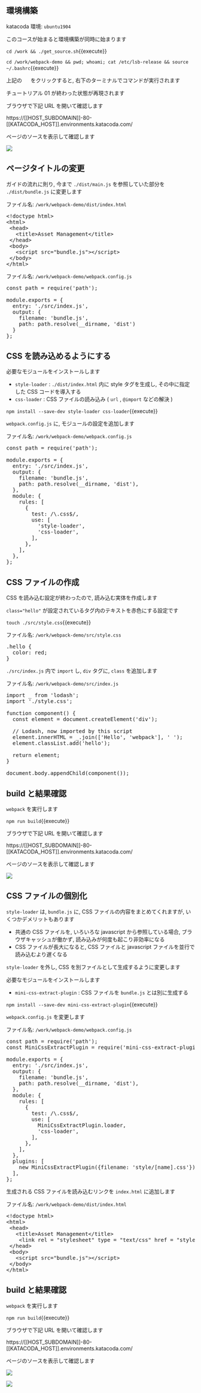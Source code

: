 ## 環境構築

katacoda 環境: `ubuntu1904`

このコースが始まると環境構築が同時に始まります

`cd /work && ./get_source.sh`{{execute}}

`cd /work/webpack-demo && pwd; whoami; cat /etc/lsb-release && source ~/.bashrc`{{execute}}

上記の <img src='https://i.gyazo.com/b1360ae66c0324fa407acb121d67ad48.png' width=15px> をクリックすると, 右下のターミナルでコマンドが実行されます

チュートリアル 01 が終わった状態が再現されます

ブラウザで下記 URL を開いて確認します

https://[[HOST_SUBDOMAIN]]-80-[[KATACODA_HOST]].environments.katacoda.com/

ページのソースを表示して確認します

![](https://i.gyazo.com/832c6642e6e2fdcc56259f3cf208adf4.png)

## ページタイトルの変更

ガイドの流れに則り, 今まで `./dist/main.js` を参照していた部分を `./dist/bundle.js` に変更します

ファイル名: `/work/webpack-demo/dist/index.html`

<pre class="file" data-filename="/work/webpack-demo/dist/index.html" data-target="replace">
&lt;!doctype html&gt;
&lt;html&gt;
 &lt;head&gt;
   &lt;title&gt;Asset Management&lt;/title&gt;
 &lt;/head&gt;
 &lt;body&gt;
   &lt;script src="bundle.js"&gt;&lt;/script&gt;
 &lt;/body&gt;
&lt;/html&gt;
</pre>

ファイル名: `/work/webpack-demo/webpack.config.js`

<pre class="file" data-filename="/work/webpack-demo/webpack.config.js" data-target="replace">
const path = require('path');

module.exports = {
  entry: './src/index.js',
  output: {
    filename: 'bundle.js',
    path: path.resolve(__dirname, 'dist')
  }
};
</pre>

## CSS を読み込めるようにする

必要なモジュールをインストールします

- `style-loader` : `./dist/index.html` 内に style タグを生成し, その中に指定した CSS コードを導入する
- `css-loader` : CSS ファイルの読み込み ( `url` , `@import` などの解決 )

`npm install --save-dev style-loader css-loader`{{execute}}

`webpack.config.js` に, モジュールの設定を追加します

ファイル名: `/work/webpack-demo/webpack.config.js`

<pre class="file" data-filename="/work/webpack-demo/webpack.config.js" data-target="replace">
const path = require('path');

module.exports = {
  entry: './src/index.js',
  output: {
    filename: 'bundle.js',
    path: path.resolve(__dirname, 'dist'),
  },
  module: {
    rules: [
      {
        test: /\.css$/,
        use: [
          'style-loader',
          'css-loader',
        ],
      },
    ],
  },
};
</pre>

## CSS ファイルの作成

CSS を読み込む設定が終わったので, 読み込む実体を作成します

`class="hello"` が設定されているタグ内のテキストを赤色にする設定です

`touch ./src/style.css`{{execute}}

ファイル名: `/work/webpack-demo/src/style.css`

<pre class="file" data-filename="/work/webpack-demo/src/style.css" data-target="replace">
.hello {
  color: red;
}
</pre>

`./src/index.js` 内で `import` し, `div` タグに, `class` を追加します

ファイル名: `/work/webpack-demo/src/index.js`

<pre class="file" data-filename="/work/webpack-demo/src/index.js" data-target="replace">
import _ from 'lodash';
import './style.css';

function component() {
  const element = document.createElement('div');

  // Lodash, now imported by this script
  element.innerHTML = _.join(['Hello', 'webpack'], ' ');
  element.classList.add('hello');

  return element;
}

document.body.appendChild(component());
</pre>

## build と結果確認

`webpack` を実行します

`npm run build`{{execute}}

ブラウザで下記 URL を開いて確認します

https://[[HOST_SUBDOMAIN]]-80-[[KATACODA_HOST]].environments.katacoda.com/

ページのソースを表示して確認します

![](https://i.gyazo.com/e643e3bb5c196cb47fd345858468ea37.png)

## CSS ファイルの個別化

`style-loader` は, `bundle.js` に, CSS ファイルの内容をまとめてくれますが, いくつかデメリットもあります
- 共通の CSS ファイルを, いろいろな javascript から参照している場合, ブラウザキャッシュが働かず, 読み込みが何度も起こり非効率になる
- CSS ファイルが長大になると, CSS ファイルと javascript ファイルを並行で読み込むより遅くなる

`style-loader` を外し, CSS を別ファイルとして生成するように変更します

必要なモジュールをインストールします

- `mini-css-extract-plugin` : CSS ファイルを `bundle.js` とは別に生成する

`npm install --save-dev mini-css-extract-plugin`{{execute}}

`webpack.config.js` を変更します

ファイル名: `/work/webpack-demo/webpack.config.js`

<pre class="file" data-filename="/work/webpack-demo/webpack.config.js" data-target="replace">
const path = require('path');
const MiniCssExtractPlugin = require('mini-css-extract-plugin');

module.exports = {
  entry: './src/index.js',
  output: {
    filename: 'bundle.js',
    path: path.resolve(__dirname, 'dist'),
  },
  module: {
    rules: [
      {
        test: /\.css$/,
        use: [
          MiniCssExtractPlugin.loader,
          'css-loader',
        ],
      },
    ],
  },
  plugins: [
    new MiniCssExtractPlugin({filename: 'style/[name].css'}),
  ],
};
</pre>

生成される CSS ファイルを読み込むリンクを `index.html` に追加します

ファイル名: `/work/webpack-demo/dist/index.html`

<pre class="file" data-filename="/work/webpack-demo/dist/index.html" data-target="replace">
&lt;!doctype html&gt;
&lt;html&gt;
 &lt;head&gt;
   &lt;title&gt;Asset Management&lt;/title&gt;
    &lt;link rel = "stylesheet" type = "text/css" href = "style/main.css" /&gt;
 &lt;/head&gt;
 &lt;body&gt;
   &lt;script src="bundle.js"&gt;&lt;/script&gt;
 &lt;/body&gt;
&lt;/html&gt;
</pre>

## build と結果確認

`webpack` を実行します

`npm run build`{{execute}}

ブラウザで下記 URL を開いて確認します

https://[[HOST_SUBDOMAIN]]-80-[[KATACODA_HOST]].environments.katacoda.com/

ページのソースを表示して確認します

![](https://i.gyazo.com/924d5a1e964eed3b94077f0c3ce4b5e8.png)

![](https://i.gyazo.com/1abd531bde254fd3ea0fa07ba4a0ee42.png)

